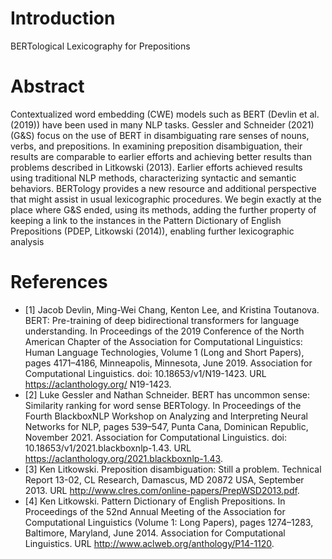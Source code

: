 # Introduction

BERTological Lexicography for Prepositions

# Abstract

Contextualized word embedding (CWE) models such as BERT (Devlin et al. (2019)) have been used in many NLP tasks. Gessler and
Schneider (2021) (G&S) focus on the use of BERT in disambiguating
rare senses of nouns, verbs, and prepositions. In examining preposition disambiguation, their results are comparable to earlier efforts and
achieving better results than problems described in Litkowski (2013).
Earlier efforts achieved results using traditional NLP methods, characterizing syntactic and semantic behaviors. BERTology provides a new
resource and additional perspective that might assist in usual lexicographic procedures. We begin exactly at the place where G&S ended,
using its methods, adding the further property of keeping a link to the
instances in the Pattern Dictionary of English Prepositions (PDEP,
Litkowski (2014)), enabling further lexicographic analysis

# References

- [1] Jacob Devlin, Ming-Wei Chang, Kenton Lee, and Kristina Toutanova.
BERT: Pre-training of deep bidirectional transformers for language understanding. In Proceedings of the 2019 Conference of the North American
Chapter of the Association for Computational Linguistics: Human Language Technologies, Volume 1 (Long and Short Papers), pages 4171–4186,
Minneapolis, Minnesota, June 2019. Association for Computational Linguistics. doi: 10.18653/v1/N19-1423. URL https://aclanthology.org/
N19-1423.
- [2] Luke Gessler and Nathan Schneider. BERT has uncommon sense: Similarity ranking for word sense BERTology. In Proceedings of the
Fourth BlackboxNLP Workshop on Analyzing and Interpreting Neural
Networks for NLP, pages 539–547, Punta Cana, Dominican Republic, November 2021. Association for Computational Linguistics. doi:
10.18653/v1/2021.blackboxnlp-1.43. URL https://aclanthology.org/2021.blackboxnlp-1.43.
- [3] Ken Litkowski. Preposition disambiguation: Still a problem. Technical
Report 13-02, CL Research, Damascus, MD 20872 USA, September 2013.
URL http://www.clres.com/online-papers/PrepWSD2013.pdf.
- [4] Ken Litkowski. Pattern Dictionary of English Prepositions. In Proceedings of the 52nd Annual Meeting of the Association for Computational Linguistics (Volume 1: Long Papers), pages 1274–1283, Baltimore,
Maryland, June 2014. Association for Computational Linguistics. URL
http://www.aclweb.org/anthology/P14-1120.
